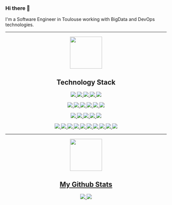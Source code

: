 <!-- PRESENTATION -->
### Hi there 👋

I'm a Software Engineer in Toulouse working with BigData and DevOps technologies.

---

<!-- TECHNOLOGY STACK -->
<p align="center">
<img src="https://media.giphy.com/media/5eLDrEaRGHegx2FeF2/giphy.gif" width="100"> 
<h2 align="center">Technology Stack </h2>
</p>

<p align="center">

<a href="https://www.java.com/">
<img src="https://img.shields.io/badge/Java-red?style=flat-square&logo=java"/>
<a href="https://www.python.org/">
<img src="https://img.shields.io/badge/Python-yellow?style=flat-square&logo=python"/>
<a href="https://groovy-lang.org/">
<img src="https://img.shields.io/badge/Groovy-pink?style=flat-square&logo=Apache Groovy"/>
<a href="https://www.gnu.org/software/bash/">
<img src="https://img.shields.io/badge/Bash-grey?style=flat-square&logo=GNU Bash"/>
<a href="https://www.mysql.com/">
<img src="https://img.shields.io/badge/SQL-green?style=flat-square&logo=MySql"/>
</p>

<p align="center">
<a href="https://kafka.apache.org/">
<img src="https://img.shields.io/badge/Apache Kafka-black?style=flat-square&logo=Apache Kafka"/>
<a href="https://storm.apache.org/">
<img src="https://img.shields.io/badge/Apache Storm-black?style=flat-square&logo=Apache Storm"/>
<a href="https://avro.apache.org/">
<img src="https://img.shields.io/badge/Apache Avro-black?style=flat-square&logo=Apache Avro"/>
<a href="https://spark.apache.org/">
<img src="https://img.shields.io/badge/Apache Spark-black?style=flat-square&logo=Apache Spark"/>
<a href="https://www.rabbitmq.com/">
<img src="https://img.shields.io/badge/RabbitMQ-black?style=flat-square&logo=RabbitMQ"/>
<a href="https://www.elastic.co/what-is/elk-stack">
<img src="https://img.shields.io/badge/ELK-black?style=flat-square&logo=Elastic Stack"/>
</p>

<p align="center">
<a href="https://www.docker.com/">
<img src="https://img.shields.io/badge/Docker-black?style=flat-square&logo=Docker"/>
<a href="https://www.jenkins.io/">
<img src="https://img.shields.io/badge/Jenkins-black?style=flat-square&logo=Jenkins"/>
<a href="https://www.sonatype.com/">
<img src="https://img.shields.io/badge/Nexus-black?style=flat-square&logo=Nexus"/>
<a href="https://kubernetes.io/">
<img src="https://img.shields.io/badge/Kubernetes-black?style=flat-square&logo=Kubernetes"/>
<a href="https://www.portainer.io/">
<img src="https://img.shields.io/badge/Portainer-black?style=flat-square&logo=Portainer"/>
</p>

<p align="center">
<a href="https://maven.apache.org/">
<img src="https://img.shields.io/badge/Maven-black?style=flat-square&logo=Apache Maven"/>
<a href="https://testng.org/">
<img src="https://img.shields.io/badge/TestNG-black?style=flat-square&logo=Testing Library"/>
<a href="https://www.eclipse.org/">
<img src="https://img.shields.io/badge/Eclipse-black?style=flat-square&logo=Eclipse"/>
<a href="https://www.jetbrains.com/idea/">
<img src="https://img.shields.io/badge/IntelliJ-black?style=flat-square&logo=IntelliJ IDEA"/>
<a href="https://bitbucket.org/">
<img src="https://img.shields.io/badge/Bitbucket-black?style=flat-square&logo=Bitbucket"/>
<a href="https://www.atlassian.com/software/jira">
<img src="https://img.shields.io/badge/Jira-black?style=flat-square&logo=Jira"/>
<a href="https://www.redmine.org/">
<img src="https://img.shields.io/badge/Redmine-black?style=flat-square&logo=Redmine"/>
<a href="https://git-scm.com/">
<img src="https://img.shields.io/badge/Git-black?style=flat-square&logo=git"/>
<a href="https://github.com/">
<img src="https://img.shields.io/badge/GitHub-black?style=flat-square&logo=github"/>
<a href="https://gitlab.com/">
<img src="https://img.shields.io/badge/Gitlab-black?style=flat-square&logo=gitlab"/>
</p>

---

<!-- MY GITHUB STATS-->
<p align="center">
<img src="https://media.giphy.com/media/cj87CxfRtrUifF3Ryk/giphy.gif" width="100"> 
<h2 align="center">My Github Stats</h2>
<p>

<p align = "center">
  <img  src = "https://github-readme-stats.vercel.app/api?username=r0perice&show_icons=true&include_all_commits=true&count_private=true&hide=contribs&theme=tokyonight&line_height=27">
  <img src = "https://github-readme-stats.vercel.app/api/top-langs/?username=r0perice&hide=javascript,html,asp,tex,css,postscript&theme=tokyonight&layout=compact">
</p>
